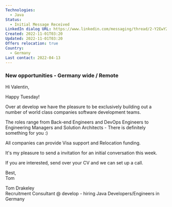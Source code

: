 ```yaml
---
Technologies:
  - Java
Status:
  - Initial Message Received
LinkedIn dialog URL: https://www.linkedin.com/messaging/thread/2-Y2EwY2E5NDMtMmQ2Mi00NTRjLWJjZWItYmE2ODRkMGMwOTYxXzAxMw==/
Created: 2022-11-01T03:20
Updated: 2022-11-01T03:20
Offers relocation: true
Country:
  - Germany
Last contact: 2022-04-13
---
```

### New opportunities - Germany wide / Remote

Hi Valentin,  
  
Happy Tuesday!  
  
Over at develop we have the pleasure to be exclusively building out a number of world class companies software development teams.  
  
The roles range from Back-end Engineers and DevOps Engineers to Engineering Managers and Solution Architects - There is definitely something for you :)  
  
All companies can provide Visa support and Relocation funding.  
  
It's my pleasure to send a invitation for an initial conversation this week.  
  
If you are interested, send over your CV and we can set up a call.  
  
Best,  
Tom  
  
Tom Drakeley  
Recruitment Consultant @ develop - hiring Java Developers/Engineers in Germany